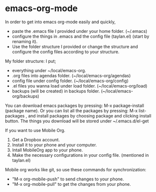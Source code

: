 # emacs-org-mode

In order to get into emacs org-mode easily and quickly, 
 - paste the .emacs file I provided under your home folder. (~/.emacs)
 - configure the things in .emacs and the config file (taylan.el) (start by renaming it). 
 - Use the folder structure I provided or change the structure and configure the config files according to your structure.

My folder structure:
  I put; 

  - everything under ~/local/emacs-org.
  - .org files into agendas folder. (~/local/emacs-org/agendas)
  - config file under config folder. (~/local/emacs-org/config)
  - .el files you wanna load under load folder. (~/local/emacs-org/load)
  - backups (will be created) in backups folder. (~/local/emacs-org/backups)

You can download emacs packages by pressing: M-x package-install <RET> (package name).
Or you can list all the packages by pressing: M-x list-packages <RET>, and install packages by choosing package and clicking install button.
The things you download will be stored under ~/.emacs.d/el-get

If you want to use Mobile Org.
 1. Get a Dropbox account.
 2. Install it to your phone and your computer.
 3. Intall MobileOrg app to your phone.
 4. Make the necessary configurations in your config file. (mentioned in taylan.el)

Mobile org works like git, so use these commands for synchronization:
 - "M-x org-mobile-push" to send changes to your phone.
 - "M-x org-mobile-pull" to get the changes from your phone.
